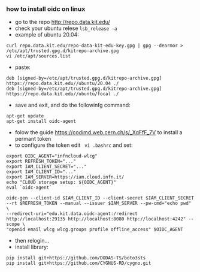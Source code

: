 ### how to install oidc on linux
* go to the repo http://repo.data.kit.edu/
* check your ubuntu relese `lsb_release -a`
* example of ubuntu 20.04:
```
curl repo.data.kit.edu/repo-data-kit-edu-key.gpg | gpg --dearmor > /etc/apt/trusted.gpg.d/kitrepo-archive.gpg
vi /etc/apt/sources.list
```
* paste:
```
deb [signed-by=/etc/apt/trusted.gpg.d/kitrepo-archive.gpg] https://repo.data.kit.edu//ubuntu/20.04 ./
deb [signed-by=/etc/apt/trusted.gpg.d/kitrepo-archive.gpg] https://repo.data.kit.edu//ubuntu/focal ./
```
* save and exit, and do the followinfg command:
```
apt-get update
apt-get install oidc-agent
```
* folow the guide https://codimd.web.cern.ch/s/_XqFfF_7V to install a permant token
* to configure the token edit ` vi .bashrc` and set:
```
export OIDC_AGENT="infncloud-wlcg"
export REFRESH_TOKEN="..."
export IAM_CLIENT_SECRET="..."
export IAM_CLIENT_ID="..."
export IAM_SERVER=https://iam.cloud.infn.it/
echo "CLOUD storage setup: ${OIDC_AGENT}"
eval `oidc-agent`

oidc-gen --client-id $IAM_CLIENT_ID --client-secret $IAM_CLIENT_SECRET --rt $REFRESH_TOKEN --manual --issuer $IAM_SERVER --pw-cmd="echo pwd" \
--redirect-uri="edu.kit.data.oidc-agent:/redirect http://localhost:29135 http://localhost:8080 http://localhost:4242" --scope \
"openid email wlcg wlcg.groups profile offline_access" $OIDC_AGENT
```
* then relogin...
* install library:
```
pip install git+https://github.com/DODAS-TS/boto3sts
pip install git+https://github.com/CYGNUS-RD/cygno.git
```

